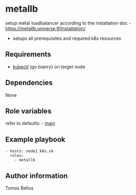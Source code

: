 # metallb

setup metal loadbalancer according to the installation doc - https://metallb.universe.tf/installation/
- setups all prerequisites and required k8s resources

## Requirements

- [kubectl](https://kubernetes.io/docs/tasks/tools/install-kubectl/) (go bianry) on target node

## Dependencies

None

## Role variables

refer to defaults:
    - [main](./defaults/main.yml)

## Example playbook

    - hosts: node1.k8s.sk
      roles:
        - metallb

## Author information

Tomas Bellus
